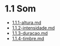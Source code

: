 # 1.1 Som

* [1.1.1-altura.md](1.1.1-altura.md "mention")
* [1.1.2-intensidade.md](1.1.2-intensidade.md "mention")
* [1.1.3-duracao.md](1.1.3-duracao.md "mention")
* [1.1.4-timbre.md](1.1.4-timbre.md "mention")
